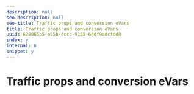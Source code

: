 ```yaml
---
description: null
seo-description: null
seo-title: Traffic props and conversion eVars
title: Traffic props and conversion eVars
uuid: 628065b5-e55b-4ccc-9155-64df9adcfdd8
index: y
internal: n
snippet: y
---
```


# Traffic props and conversion eVars

